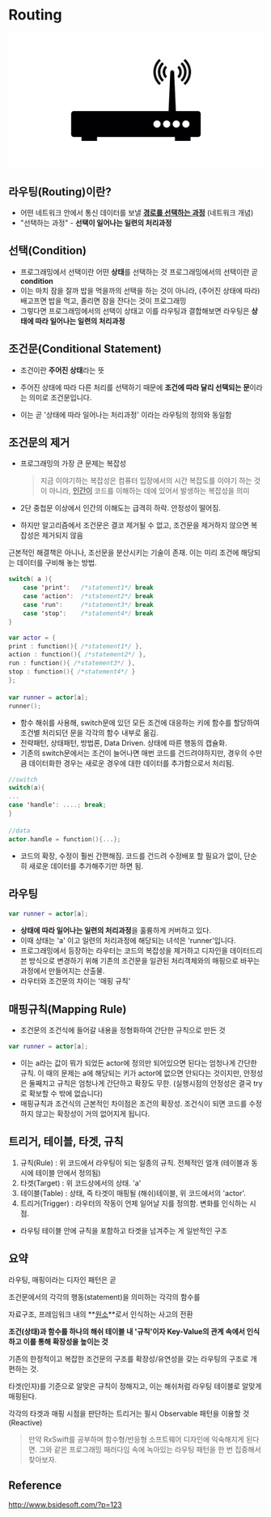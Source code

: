 # Routing



![router](./routing_img/router.png)

## 라우팅(Routing)이란?

- 어떤 네트워크 안에서 통신 데이터를 보낼 **<u>경로를 선택하는 과정</u>** (네트워크 개념)
- "선택하는 과정" - **선택이 일어나는 일련의 처리과정**



## 선택(Condition)

- 프로그래밍에서 선택이란 어떤 **상태**를 선택하는 것  프로그래밍에서의 선택이란 곧 **condition**
- 이는 마치 잠을 잘까 밥을 먹을까의 선택을 하는 것이 아니라, (주어진 상태에 따라)배고프면 밥을 먹고, 졸리면 잠을 잔다는 것이 프로그래밍
- 그렇다면 프로그래밍에서의 선택이 상태고 이를 라우팅과 결합해보면 라우팅은 **상태에 따라 일어나는 일련의 처리과정**

 

## 조건문(Conditional Statement)

- 조건이란 **주어진 상태**라는 뜻

- 주어진 상태에 따라 다른 처리를 선택하기 때문에 **조건에 따라 달리 선택되는 문**이라는 의미로 조건문입니다.

- 이는 곧 '상태에 따라 일어나는 처리과정' 이라는 라우팅의 정의와 동일함

  

## 조건문의 제거

- 프로그래밍의 가장 큰 문제는 복잡성 

  >  지금 이야기하는 복잡성은 컴퓨터 입장에서의 시간 복잡도를 이야기 하는 것이 아니라, **<u>인간이</u>** 코드를 이해하는 데에 있어서 발생하는 복잡성을 의미

-  2단 중첩문 이상에서 인간의 이해도는 급격히 하락. 안정성이 떨어짐.
- 하지만 알고리즘에서 조건문은 결코 제거될 수 없고, 조건문을 제거하지 않으면 복잡성은 제거되지 않음



근본적인 해결책은 아니나, 조선문을 분산시키는 기술이 존재. 이는 미리 조건에 해당되는 데이터를 구비해 놓는 방법. 

```swift
switch( a ){
	case 'print':   /*statement1*/ break
	case 'action':  /*statement2*/ break
	case 'run': 	/*statement3*/ break
	case 'stop': 	/*statement4*/ break
}

```

```swift
var actor = {
print : function(){ /*statement1*/ },
action : function(){ /*statement2*/ },
run : function(){ /*statement3*/ },
stop : function(){ /*statement4*/ }
};

var runner = actor[a];
runner();
```



- 함수 해쉬를 사용해, switch문에 있던 모든 조건에 대응하는 키에 함수를 할당하여 조건별 처리되던 문을 각각의 함수 내부로 옮김.
- 전략패턴, 상태패턴, 방법론, Data Driven. 상태에 따른 행동의 캡슐화. 
- 기존의 switch문에서는 조건이 늘어나면 매번 코드를 건드려야하지만, 경우의 수만큼 데이터화한 경우는 새로운 경우에 대한 데이터를 추가함으로서 처리됨.

```swift
//switch
switch(a){
...
case 'handle': ....; break;
}
 
//data
actor.handle = function(){...};
```

- 코드의 확장, 수정이 훨씬 간편해짐. 코드를 건드려 수정배포 할 필요가 없이, 단순히 새로운 데이터를 추가해주기만 하면 됨. 



## 라우팅

```swift
var runner = actor[a];
```

- **상태에 따라 일어나는 일련의 처리과정**을 훌륭하게 커버하고 있다.
- 이때 상태는 'a' 이고 일련의 처리과정에 해당되는 녀석은 'runner'입니다.
- 프로그래밍에서 등장하는 라우터는 코드의 복잡성을 제거하고 디자인을 데이터드리븐 방식으로 변경하기 위해 기존의 조건문을 일관된 처리객체와의 매핑으로 바꾸는 과정에서 만들어지는 산출물.
- 라우터와 조건문의 차이는 '매핑 규칙'

 

## 매핑규칙(Mapping Rule)

- 조건문의 조건식에 들어갈 내용을 정형화하여 간단한 규칙으로 만든 것

```swift
var runner = actor[a];
```

- 이는 a라는 값이 뭐가 되었든 actor에 정의만 되어있으면 된다는 엄청나게 간단한 규칙. 이 때의 문제는 a에 해당되는 키가 actor에 없으면 안되다는 것이지만, 안정성은 둘째치고 규칙은 엄청나게 간단하고 확장도 무한. (실행시점의 안정성은 결국 try로 확보할 수 밖에 없습니다)
- 매핑규칙과 조건식의 근본적인 차이점은 조건의 확장성. 조건식이 되면 코드를 수정하지 않고는 확장성이 거의 없어지게 됩니다. 

 

## 트리거, 테이블, 타겟, 규칙

1. 규칙(Rule) 	  : 위 코드에서 라우팅이 되는 일종의 규칙. 전체적인 얼개 (테이블과 동시에 테이블 안에서 정의됨)
2. 타겟(Target)      : 위 코드상에서의 상태. 'a'
3. 테이블(Table)    : 상태, 즉 타겟이 매핑될 (해쉬)테이블, 위 코드에서의 'actor'.
4. 트리거(Trigger) : 라우터의 작동이 언제 일어날 지를 정의함. 변화를 인식하는 시점. 

- 라우팅 테이블 안에 규칙을 포함하고 타겟을 넘겨주는 게 일반적인 구조



## 요약



라우팅, 매핑이라는 디자인 패턴은 곧

조건문에서의 각각의 행동(statement)을 의미하는 각각의 함수를

자료구조, 프레임워크 내의 **<u>원소</u>**로서 인식하는 사고의 전환

**조건(상태)과 함수를 하나의 해쉬 테이블 내 '규칙'이자 Key-Value의 관계 속에서 인식하고 이를 통해 확장성을 높이는 것**

기존의 한정적이고 복잡한 조건문의 구조를 확장성/유연성을 갖는 라우팅의 구조로 개편하는 것. 



타겟(인자)를 기준으로 알맞은 규칙이 정해지고, 이는 해쉬처럼 라우팅 테이블로 알맞게 매핑된다.

각각의 타겟과 매핑 시점을 판단하는 트리거는 필시 Observable 패턴을 이용할 것 (Reactive)

> 만약 RxSwift를 공부하며 함수형/반응형 소프트웨어 디자인에 익숙해지게 된다면. 그와 같은 프로그래밍 패러다임 속에 녹아있는 라우팅 패턴을 한 번 집중해서 찾아보자. 





## Reference

http://www.bsidesoft.com/?p=123